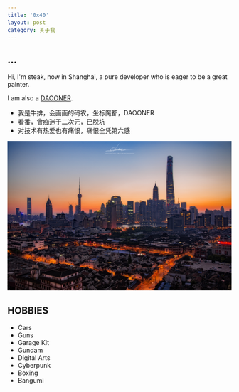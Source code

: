 ```yaml
---
title: '0x40'
layout: post
category: 关于我
---
```


## ...

Hi, I'm steak, now in Shanghai, a pure developer who is eager to be a great painter. 

I am also a [DAOONER](https://www.daoone.org).

- 我是牛排，会画画的码农，坐标魔都，DAOONER
- 看番，曾痴迷于二次元，已脱坑
- 对技术有热爱也有痛恨，痛恨全凭第六感

![mainbg](assets/img/mainjpg.jpg)

## HOBBIES

- Cars
- Guns
- Garage Kit
- Gundam
- Digital Arts
- Cyberpunk
- Boxing
- Bangumi
